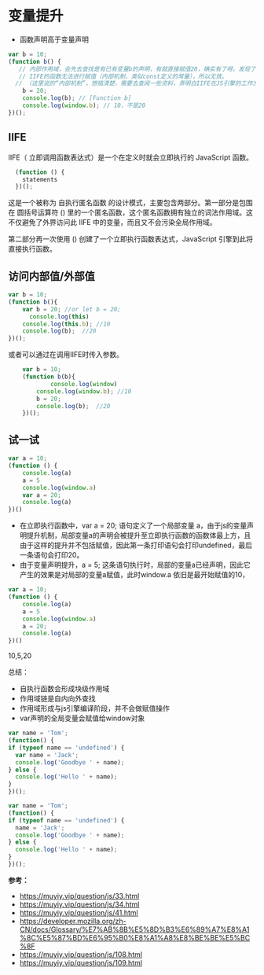 # 变量提升
  -  函数声明高于变量声明

```javascript
var b = 10;
(function b() {
   // 内部作用域，会先去查找是有已有变量b的声明，有就直接赋值20，确实有了呀。发现了具名函数 function b(){}，拿此b做赋值；
   // IIFE的函数无法进行赋值（内部机制，类似const定义的常量），所以无效。
  // （这里说的“内部机制”，想搞清楚，需要去查阅一些资料，弄明白IIFE在JS引擎的工作方式，堆栈存储IIFE的方式等）
    b = 20;
    console.log(b); // [Function b]
    console.log(window.b); // 10，不是20
})();
```

## IIFE
  IIFE（ 立即调用函数表达式）是一个在定义时就会立即执行的  JavaScript 函数。
```Javascript
  (function () {
    statements
  })();
```
  这是一个被称为 自执行匿名函数 的设计模式，主要包含两部分。第一部分是包围在 圆括号运算符 () 里的一个匿名函数，这个匿名函数拥有独立的词法作用域。这不仅避免了外界访问此 IIFE 中的变量，而且又不会污染全局作用域。

  第二部分再一次使用 () 创建了一个立即执行函数表达式，JavaScript 引擎到此将直接执行函数。

## 访问内部值/外部值

```javascript
var b = 10;
(function b(){
    var b = 20; //or let b = 20;
	  console.log(this)
    console.log(this.b); //10
    console.log(b);  //20
})();
```
或者可以通过在调用IIFE时传入参数。
```javascript
    var b = 10;
    (function b(b){
		    console.log(window)
        console.log(window.b); //10
        b = 20;
        console.log(b);  //20
    })();
```

## 试一试

```javascript
var a = 10;
(function () {
    console.log(a)
    a = 5
    console.log(window.a)
    var a = 20;
    console.log(a)
})()
```

- 在立即执行函数中，var a = 20; 语句定义了一个局部变量 a，由于js的变量声明提升机制，局部变量a的声明会被提升至立即执行函数的函数体最上方，且由于这样的提升并不包括赋值，因此第一条打印语句会打印undefined，最后一条语句会打印20。
- 由于变量声明提升，a = 5; 这条语句执行时，局部的变量a已经声明，因此它产生的效果是对局部的变量a赋值，此时window.a 依旧是最开始赋值的10，

```javascript
var a = 10;
(function () {
    console.log(a)
    a = 5
    console.log(window.a)
    a = 20;
    console.log(a)
})()
```
10,5,20

总结：
- 自执行函数会形成块级作用域 
- 作用域链是自内向外查找
- 作用域形成与js引擎编译阶段，并不会做赋值操作 
- var声明的全局变量会赋值给window对象


```javascript
var name = 'Tom';
(function() {
if (typeof name == 'undefined') {
  var name = 'Jack';
  console.log('Goodbye ' + name);
} else {
  console.log('Hello ' + name);
}
})();
```

```javascript
var name = 'Tom';
(function() {
if (typeof name == 'undefined') {
  name = 'Jack';
  console.log('Goodbye ' + name);
} else {
  console.log('Hello ' + name);
}
})();
```

**参考：**
- <https://muyiy.vip/question/js/33.html>
- <https://muyiy.vip/question/js/34.html>
- <https://muyiy.vip/question/js/41.html>
- <https://developer.mozilla.org/zh-CN/docs/Glossary/%E7%AB%8B%E5%8D%B3%E6%89%A7%E8%A1%8C%E5%87%BD%E6%95%B0%E8%A1%A8%E8%BE%BE%E5%BC%8F>
- <https://muyiy.vip/question/js/108.html>
- <https://muyiy.vip/question/js/109.html>